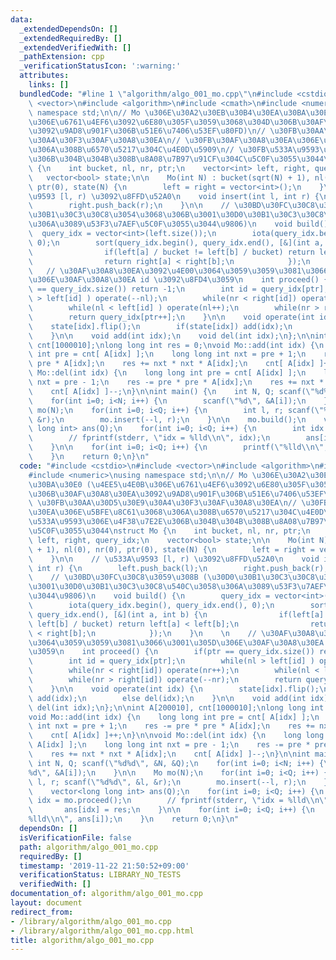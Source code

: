```yaml
---
data:
  _extendedDependsOn: []
  _extendedRequiredBy: []
  _extendedVerifiedWith: []
  _pathExtension: cpp
  _verificationStatusIcon: ':warning:'
  attributes:
    links: []
  bundledCode: "#line 1 \"algorithm/algo_001_mo.cpp\"\n#include <cstdio>\n#include\
    \ <vector>\n#include <algorithm>\n#include <cmath>\n#include <numeric>\nusing\
    \ namespace std;\n\n// Mo \u306E\u30A2\u30EB\u30B4\u30EA\u30BA\u30E0 (\u4EE5\u4E0B\
    \u306E\u6761\u4EF6\u3092\u6E80\u305F\u3059\u3068\u304D\u306B\u30AF\u30A8\u30EA\
    \u3092\u9AD8\u901F\u306B\u51E6\u7406\u53EF\u80FD)\n// \u30FB\u30AA\u30D5\u30E9\
    \u30A4\u30F3\u30AF\u30A8\u30EA\n// \u30FB\u30AF\u30A8\u30EA\u306E\u5BFE\u8C61\u3068\
    \u306A\u308B\u6570\u5217\u304C\u4E0D\u5909\n// \u30FB\u533A\u9593\u306E\u4F38\u7E2E\
    \u306B\u304B\u304B\u308B\u8A08\u7B97\u91CF\u304C\u5C0F\u3055\u3044\nstruct Mo\
    \ {\n    int bucket, nl, nr, ptr;\n    vector<int> left, right, query_idx;\n \
    \   vector<bool> state;\n\n    Mo(int N) : bucket(sqrt(N) + 1), nl(0), nr(0),\
    \ ptr(0), state(N) {\n        left = right = vector<int>();\n    }\n\n    // \u533A\
    \u9593 [l, r) \u3092\u8FFD\u52A0\n    void insert(int l, int r) {\n        left.push_back(l);\n\
    \        right.push_back(r);\n    }\n\n    // \u30BD\u30FC\u30C8\u3059\u308B (\u30D0\
    \u30B1\u30C3\u30C8\u3054\u3068\u306B\u3001\u30D0\u30B1\u30C3\u30C8\u540C\u3058\
    \u306A\u3089\u53F3\u7AEF\u5C0F\u3055\u3044\u9806)\n    void build() {\n      \
    \  query_idx = vector<int>(left.size());\n        iota(query_idx.begin(), query_idx.end(),\
    \ 0);\n        sort(query_idx.begin(), query_idx.end(), [&](int a, int b) {\n\
    \                if(left[a] / bucket != left[b] / bucket) return left[a] < left[b];\n\
    \                return right[a] < right[b];\n            });\n    }\n    \n \
    \   // \u30AF\u30A8\u30EA\u3092\u4E00\u3064\u3059\u3059\u3081\u3066\u3001\u305D\
    \u306E\u30AF\u30A8\u30EA id \u3092\u8FD4\u3059\n    int proceed() {\n        if(ptr\
    \ == query_idx.size()) return -1;\n        int id = query_idx[ptr];\n        while(nl\
    \ > left[id] ) operate(--nl);\n        while(nr < right[id]) operate(nr++);\n\
    \        while(nl < left[id] ) operate(nl++);\n        while(nr > right[id]) operate(--nr);\n\
    \        return query_idx[ptr++];\n    }\n\n    void operate(int idx) {\n    \
    \    state[idx].flip();\n        if(state[idx]) add(idx);\n        else del(idx);\n\
    \    }\n\n    void add(int idx);\n    void del(int idx);\n};\n\nint A[200010],\
    \ cnt[1000010];\nlong long int res = 0;\nvoid Mo::add(int idx) {\n    long long\
    \ int pre = cnt[ A[idx] ];\n    long long int nxt = pre + 1;\n    res -= pre *\
    \ pre * A[idx];\n    res += nxt * nxt * A[idx];\n    cnt[ A[idx] ]++;\n}\n\nvoid\
    \ Mo::del(int idx) {\n    long long int pre = cnt[ A[idx] ];\n    long long int\
    \ nxt = pre - 1;\n    res -= pre * pre * A[idx];\n    res += nxt * nxt * A[idx];\n\
    \    cnt[ A[idx] ]--;\n}\n\nint main() {\n    int N, Q; scanf(\"%d%d\", &N, &Q);\n\
    \    for(int i=0; i<N; i++) {\n        scanf(\"%d\", &A[i]);\n    }\n\n    Mo\
    \ mo(N);\n    for(int i=0; i<Q; i++) {\n        int l, r; scanf(\"%d%d\", &l,\
    \ &r);\n        mo.insert(--l, r);\n    }\n\n    mo.build();\n    vector<long\
    \ long int> ans(Q);\n    for(int i=0; i<Q; i++) {\n        int idx = mo.proceed();\n\
    \        // fprintf(stderr, \"idx = %lld\\n\", idx);\n        ans[idx] = res;\n\
    \    }\n\n    for(int i=0; i<Q; i++) {\n        printf(\"%lld\\n\", ans[i]);\n\
    \    }\n    return 0;\n}\n"
  code: "#include <cstdio>\n#include <vector>\n#include <algorithm>\n#include <cmath>\n\
    #include <numeric>\nusing namespace std;\n\n// Mo \u306E\u30A2\u30EB\u30B4\u30EA\
    \u30BA\u30E0 (\u4EE5\u4E0B\u306E\u6761\u4EF6\u3092\u6E80\u305F\u3059\u3068\u304D\
    \u306B\u30AF\u30A8\u30EA\u3092\u9AD8\u901F\u306B\u51E6\u7406\u53EF\u80FD)\n//\
    \ \u30FB\u30AA\u30D5\u30E9\u30A4\u30F3\u30AF\u30A8\u30EA\n// \u30FB\u30AF\u30A8\
    \u30EA\u306E\u5BFE\u8C61\u3068\u306A\u308B\u6570\u5217\u304C\u4E0D\u5909\n// \u30FB\
    \u533A\u9593\u306E\u4F38\u7E2E\u306B\u304B\u304B\u308B\u8A08\u7B97\u91CF\u304C\
    \u5C0F\u3055\u3044\nstruct Mo {\n    int bucket, nl, nr, ptr;\n    vector<int>\
    \ left, right, query_idx;\n    vector<bool> state;\n\n    Mo(int N) : bucket(sqrt(N)\
    \ + 1), nl(0), nr(0), ptr(0), state(N) {\n        left = right = vector<int>();\n\
    \    }\n\n    // \u533A\u9593 [l, r) \u3092\u8FFD\u52A0\n    void insert(int l,\
    \ int r) {\n        left.push_back(l);\n        right.push_back(r);\n    }\n\n\
    \    // \u30BD\u30FC\u30C8\u3059\u308B (\u30D0\u30B1\u30C3\u30C8\u3054\u3068\u306B\
    \u3001\u30D0\u30B1\u30C3\u30C8\u540C\u3058\u306A\u3089\u53F3\u7AEF\u5C0F\u3055\
    \u3044\u9806)\n    void build() {\n        query_idx = vector<int>(left.size());\n\
    \        iota(query_idx.begin(), query_idx.end(), 0);\n        sort(query_idx.begin(),\
    \ query_idx.end(), [&](int a, int b) {\n                if(left[a] / bucket !=\
    \ left[b] / bucket) return left[a] < left[b];\n                return right[a]\
    \ < right[b];\n            });\n    }\n    \n    // \u30AF\u30A8\u30EA\u3092\u4E00\
    \u3064\u3059\u3059\u3081\u3066\u3001\u305D\u306E\u30AF\u30A8\u30EA id \u3092\u8FD4\
    \u3059\n    int proceed() {\n        if(ptr == query_idx.size()) return -1;\n\
    \        int id = query_idx[ptr];\n        while(nl > left[id] ) operate(--nl);\n\
    \        while(nr < right[id]) operate(nr++);\n        while(nl < left[id] ) operate(nl++);\n\
    \        while(nr > right[id]) operate(--nr);\n        return query_idx[ptr++];\n\
    \    }\n\n    void operate(int idx) {\n        state[idx].flip();\n        if(state[idx])\
    \ add(idx);\n        else del(idx);\n    }\n\n    void add(int idx);\n    void\
    \ del(int idx);\n};\n\nint A[200010], cnt[1000010];\nlong long int res = 0;\n\
    void Mo::add(int idx) {\n    long long int pre = cnt[ A[idx] ];\n    long long\
    \ int nxt = pre + 1;\n    res -= pre * pre * A[idx];\n    res += nxt * nxt * A[idx];\n\
    \    cnt[ A[idx] ]++;\n}\n\nvoid Mo::del(int idx) {\n    long long int pre = cnt[\
    \ A[idx] ];\n    long long int nxt = pre - 1;\n    res -= pre * pre * A[idx];\n\
    \    res += nxt * nxt * A[idx];\n    cnt[ A[idx] ]--;\n}\n\nint main() {\n   \
    \ int N, Q; scanf(\"%d%d\", &N, &Q);\n    for(int i=0; i<N; i++) {\n        scanf(\"\
    %d\", &A[i]);\n    }\n\n    Mo mo(N);\n    for(int i=0; i<Q; i++) {\n        int\
    \ l, r; scanf(\"%d%d\", &l, &r);\n        mo.insert(--l, r);\n    }\n\n    mo.build();\n\
    \    vector<long long int> ans(Q);\n    for(int i=0; i<Q; i++) {\n        int\
    \ idx = mo.proceed();\n        // fprintf(stderr, \"idx = %lld\\n\", idx);\n \
    \       ans[idx] = res;\n    }\n\n    for(int i=0; i<Q; i++) {\n        printf(\"\
    %lld\\n\", ans[i]);\n    }\n    return 0;\n}\n"
  dependsOn: []
  isVerificationFile: false
  path: algorithm/algo_001_mo.cpp
  requiredBy: []
  timestamp: '2019-11-22 21:50:52+09:00'
  verificationStatus: LIBRARY_NO_TESTS
  verifiedWith: []
documentation_of: algorithm/algo_001_mo.cpp
layout: document
redirect_from:
- /library/algorithm/algo_001_mo.cpp
- /library/algorithm/algo_001_mo.cpp.html
title: algorithm/algo_001_mo.cpp
---
```

